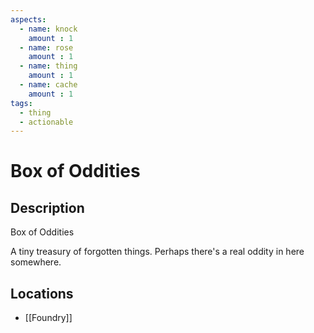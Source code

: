 ```yaml
---
aspects: 
  - name: knock
    amount : 1
  - name: rose
    amount : 1
  - name: thing
    amount : 1
  - name: cache
    amount : 1
tags:
  - thing
  - actionable
---
```


# Box of Oddities

## Description
Box of Oddities

A tiny treasury of forgotten things. Perhaps there's a real oddity in here somewhere.
## Locations
- [[Foundry]]